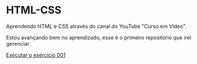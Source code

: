 # HTML-CSS
 Aprendendo HTML e CSS através do canal do YouTube "Curso em Vídeo".

 Estou avançando bem no aprendizado, esse é o primeiro repositório que irei gerenciar.

<a href="https://alan2088.github.io/HTML-CSS/Exercícios/ex001/index.html">Executar o exercício 001</a>

